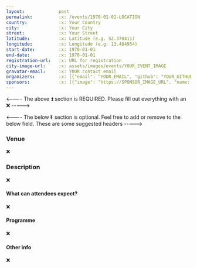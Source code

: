 ```yaml
---
layout:             post
permalink:          :x: /events/1970-01-01-LOCATION
country:            :x: Your Country
city:               :x: Your City
street:             :x: Your Street
latitude:           :x: Latitude (e.g. 52.370411)
longitude:          :x: Longitude (e.g. 13.404954)
start-date:         :x: 1970-01-01
end-date:           :x: 1970-01-01
registration-url:   :x: URL for registration
city-image-url:     :x: assets/images/events/YOUR_EVENT_IMAGE
gravatar-email:     :x: YOUR contact email
organizers:         :x: [{"email": "YOUR_EMAIL", "github": "YOUR_GITHUB", "name": "YOUR_NAME", "twitter": "YOUR_TWITTER"}]
sponsors:           :x: [{"image": "https://SPONSOR_IMAGE_URL", "name: "SPONSOR_NAME", "url": "https://SPONSOR_URL"}]
---
```


<---- The above ⏫ section is REQUIRED. Please fill out everything with an :x: ----->


<---- The below ⏬ section is optional. Feel free to add or remove to the below field. These are some suggested headers ----->

### Venue

:x:

### Description

:x:

#### What can attendees expect?

:x:

#### Programme

:x:

#### Other info

:x:
